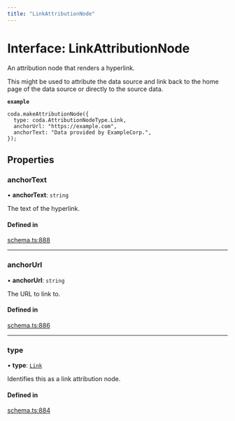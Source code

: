 ```yaml
---
title: "LinkAttributionNode"
---
```

# Interface: LinkAttributionNode

An attribution node that renders a hyperlink.

This might be used to attribute the data source and link back to the home page
of the data source or directly to the source data.

**`example`**
```
coda.makeAttributionNode({
  type: coda.AttributionNodeType.Link,
  anchorUrl: "https://example.com",
  anchorText: "Data provided by ExampleCorp.",
});
```

## Properties

### anchorText

• **anchorText**: `string`

The text of the hyperlink.

#### Defined in

[schema.ts:888](https://github.com/coda/packs-sdk/blob/main/schema.ts#L888)

___

### anchorUrl

• **anchorUrl**: `string`

The URL to link to.

#### Defined in

[schema.ts:886](https://github.com/coda/packs-sdk/blob/main/schema.ts#L886)

___

### type

• **type**: [`Link`](../enums/AttributionNodeType.md#link)

Identifies this as a link attribution node.

#### Defined in

[schema.ts:884](https://github.com/coda/packs-sdk/blob/main/schema.ts#L884)
